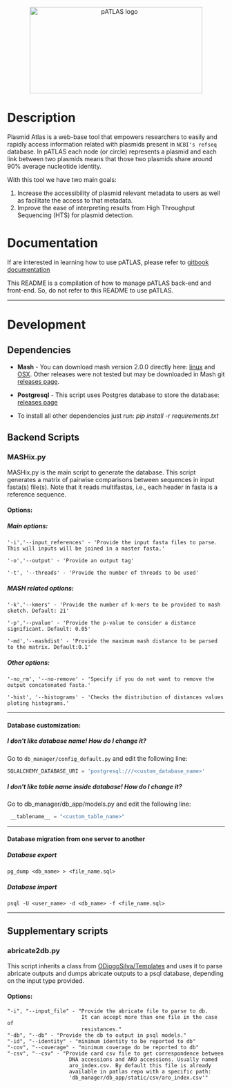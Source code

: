 <p align="center">
  <a href=#>
    <img height="200" width="400" title="pATLAS" alt="pATLAS logo" 
    src="https://raw.githubusercontent.com/tiagofilipe12/pATLAS/master/docs/gitbook/images/pATLAS_black.png"/>
  </a>
  <br/>
</p>

# Description

Plasmid Atlas is a web-base tool that empowers researchers to easily and rapidly access
information related with plasmids present in `NCBI's refseq` database.
In pATLAS each node (or circle) represents
a plasmid and each link between two plasmids means that those two plasmids
share around 90% average nucleotide identity.

With this tool we have two main goals:

1. Increase the accessibility of plasmid relevant metadata to users as
well as facilitate the access to that metadata.
2. Improve the ease of interpreting results from High Throughput Sequencing
   (HTS) for plasmid detection.

# Documentation

If are interested in learning how to use pATLAS, please refer to
[gitbook documentation](https://www.gitbook.com/book/tiagofilipe12/patlas/details)

This README is a compilation of how to manage pATLAS back-end and front-end.
So, do not refer to this README to use pATLAS.

---

# Development

## Dependencies

* **Mash** - You can download mash version 2.0.0 directly here:
[linux](https://github.com/marbl/Mash/releases/download/v2.0.0/mash-Linux64-v1.1.1.tar.gz) and [OSX](https://github.com/marbl/Mash/releases/download/v1.1.1/mash-OSX64-v1.1.1.tar.gz). Other releases were not tested but may be downloaded in Mash git [releases page](https://github.com/marbl/Mash/releases).

* **Postgresql** - This script uses Postgres database to store the database:
[releases page](https://www.postgresql.org/download/)

* To install all other dependencies just run: _pip install -r requirements.txt_

## Backend Scripts

### MASHix.py

MASHix.py is the main script to generate the database. This script generates
a matrix of pairwise comparisons between sequences in input fasta(s) file(s).
Note that it reads multifastas, i.e., each header in fasta is a reference sequence.

#### Options:

##### Main options:

```
'-i','--input_references' - 'Provide the input fasta files to parse. This will inputs will be joined in a master fasta.'

'-o','--output' - 'Provide an output tag'

'-t', '--threads' - 'Provide the number of threads to be used'
```

##### MASH related options:
```
'-k','--kmers' - 'Provide the number of k-mers to be provided to mash sketch. Default: 21'

'-p','--pvalue' - 'Provide the p-value to consider a distance significant. Default: 0.05'

'-md','--mashdist' - 'Provide the maximum mash distance to be parsed to the matrix. Default:0.1'
```

##### Other options:

```
'-no_rm', '--no-remove' - 'Specify if you do not want to remove the output concatenated fasta.'

'-hist', '--histograms' - 'Checks the distribution of distances values ploting histograms.'
```

---

#### Database customization:

##### I don't like database name! How do I change it?

Go to `db_manager/config_default.py` and edit the following line:

```python
SQLALCHEMY_DATABASE_URI = 'postgresql:///<custom_database_name>'
```

##### I don't like table name inside database! How do I change it?

Go to db_manager/db_app/models.py and edit the following line:

```python
 __tablename__ = "<custom_table_name>"
```

---

#### Database migration from one server to another

##### Database export

```
pg_dump <db_name> > <file_name.sql>
```

##### Database import

```
psql -U <user_name> -d <db_name> -f <file_name.sql>
```

---

## Supplementary scripts

### abricate2db.py

This script inherits a class from
[ODiogoSilva/Templates](https://github.com/ODiogoSilva/templates) and uses it to
parse abricate outputs and dumps abricate outputs to a psql database, depending
on the input type provided.

#### Options:

```
"-i", "--input_file" - "Provide the abricate file to parse to db.
                        It can accept more than one file in the case of
                        resistances."
"-db", "--db" - "Provide the db to output in psql models."
"-id", "--identity" - "minimum identity to be reported to db"
"-cov", "--coverage" - "minimum coverage do be reported to db"
"-csv", "--csv" - "Provide card csv file to get correspondence between
                    DNA accessions and ARO accessions. Usually named
                    aro_index.csv. By default this file is already
                    available in patlas repo with a specific path:
                    'db_manager/db_app/static/csv/aro_index.csv'"

```
